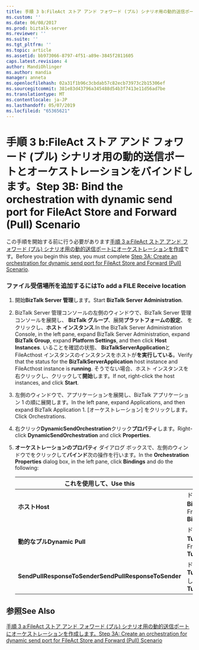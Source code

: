 ```yaml
---
title: 手順 3 b:FileAct ストア アンド フォワード (プル) シナリオ用の動的送信ポートとオーケストレーションのバインド |Microsoft Docs
ms.custom: ''
ms.date: 06/08/2017
ms.prod: biztalk-server
ms.reviewer: ''
ms.suite: ''
ms.tgt_pltfrm: ''
ms.topic: article
ms.assetid: bb973066-8797-4f51-a89e-3845f2811605
caps.latest.revision: 4
author: MandiOhlinger
ms.author: mandia
manager: anneta
ms.openlocfilehash: 02a31f1b96c3cbdab57c82ecb73973c2b15306ef
ms.sourcegitcommit: 381e83d43796a345488d54b3f7413e11d56ad7be
ms.translationtype: MT
ms.contentlocale: ja-JP
ms.lasthandoff: 05/07/2019
ms.locfileid: "65365621"
---
```

# <a name="step-3b-bind-the-orchestration-with-dynamic-send-port-for-fileact-store-and-forward-pull-scenario"></a><span data-ttu-id="e712f-102">手順 3 b:FileAct ストア アンド フォワード (プル) シナリオ用の動的送信ポートとオーケストレーションをバインドします。</span><span class="sxs-lookup"><span data-stu-id="e712f-102">Step 3B: Bind the orchestration with dynamic send port for FileAct Store and Forward (Pull) Scenario</span></span>
<span data-ttu-id="e712f-103">この手順を開始する前に行う必要があります[手順 3 a:FileAct ストア アンド フォワード (プル) シナリオ用の動的送信ポートにオーケストレーションを作成](../../adapters-and-accelerators/fileact-interact/step-3a-create-orchestration-for-dynamic-send-port-fileact-store-and-forward.md)です。</span><span class="sxs-lookup"><span data-stu-id="e712f-103">Before you begin this step, you must complete [Step 3A: Create an orchestration for dynamic send port for FileAct Store and Forward (Pull) Scenario](../../adapters-and-accelerators/fileact-interact/step-3a-create-orchestration-for-dynamic-send-port-fileact-store-and-forward.md).</span></span>  
  
### <a name="to-add-a-file-receive-location"></a><span data-ttu-id="e712f-104">ファイル受信場所を追加するには</span><span class="sxs-lookup"><span data-stu-id="e712f-104">To add a FILE Receive location</span></span>  
  
1.  <span data-ttu-id="e712f-105">開始**BizTalk Server 管理**します。</span><span class="sxs-lookup"><span data-stu-id="e712f-105">Start **BizTalk Server Administration**.</span></span>  
  
2.  <span data-ttu-id="e712f-106">BizTalk Server 管理コンソールの左側のウィンドウで、BizTalk Server 管理コンソールを展開し、 **BizTalk グループ**、展開**プラットフォームの設定**、 をクリックし、**ホスト インスタンス**.</span><span class="sxs-lookup"><span data-stu-id="e712f-106">In the BizTalk Server Administration Console, in the left pane, expand BizTalk Server Administration, expand **BizTalk Group**, expand **Platform Settings**, and then click **Host Instances**.</span></span> <span data-ttu-id="e712f-107">いることを確認の状態、 **BizTalkServerApplication**と FileActhost インスタンスのインスタンスをホストが**を実行している**。</span><span class="sxs-lookup"><span data-stu-id="e712f-107">Verify that the status for the **BizTalkServerApplication** host instance and FileActhost instance is **running**.</span></span> <span data-ttu-id="e712f-108">そうでない場合、ホスト インスタンスを右クリックし、クリックして**開始**します。</span><span class="sxs-lookup"><span data-stu-id="e712f-108">If not, right-click the host instances, and click **Start**.</span></span>  
  
3.  <span data-ttu-id="e712f-109">左側のウィンドウで、アプリケーションを展開し、BizTalk アプリケーション 1 の順に展開します。</span><span class="sxs-lookup"><span data-stu-id="e712f-109">In the left pane, expand Applications, and then expand BizTalk Application 1.</span></span> <span data-ttu-id="e712f-110">[オーケストレーション] をクリックします。</span><span class="sxs-lookup"><span data-stu-id="e712f-110">Click Orchestrations.</span></span>  
  
4.  <span data-ttu-id="e712f-111">右クリック**DynamicSendOrchestration**クリック**プロパティ**します。</span><span class="sxs-lookup"><span data-stu-id="e712f-111">Right-click **DynamicSendOrchestration** and click **Properties**.</span></span>  
  
5.  <span data-ttu-id="e712f-112">**オーケストレーションのプロパティ** ダイアログ ボックスで、左側のウィンドウでをクリックして**バインド**次の操作を行います。</span><span class="sxs-lookup"><span data-stu-id="e712f-112">In the **Orchestration Properties** dialog box, in the left pane, click **Bindings** and do the following:</span></span>  
  
    |<span data-ttu-id="e712f-113">**これを使用して、**</span><span class="sxs-lookup"><span data-stu-id="e712f-113">**Use this**</span></span>|<span data-ttu-id="e712f-114">**これを行う**</span><span class="sxs-lookup"><span data-stu-id="e712f-114">**To do this**</span></span>|  
    |------------------|--------------------|  
    |<span data-ttu-id="e712f-115">**ホスト**</span><span class="sxs-lookup"><span data-stu-id="e712f-115">**Host**</span></span>|<span data-ttu-id="e712f-116">ドロップダウン リストから選択**BizTalkServer アプリケーション**します。</span><span class="sxs-lookup"><span data-stu-id="e712f-116">From the drop-down list, select **BizTalkServer Application**.</span></span>|  
    |<span data-ttu-id="e712f-117">**動的なプル**</span><span class="sxs-lookup"><span data-stu-id="e712f-117">**Dynamic Pull**</span></span>|<span data-ttu-id="e712f-118">ドロップダウン リストから選択**Tutorial_FA_DynamicSendPort**します。</span><span class="sxs-lookup"><span data-stu-id="e712f-118">From the drop-down list, select **Tutorial_FA_DynamicSendPort**.</span></span>|  
    |<span data-ttu-id="e712f-119">**SendPullResponseToSender**</span><span class="sxs-lookup"><span data-stu-id="e712f-119">**SendPullResponseToSender**</span></span>|<span data-ttu-id="e712f-120">ドロップダウン リストから選択**Tutorial_FA_SendPullResponsetoReceiver**します。</span><span class="sxs-lookup"><span data-stu-id="e712f-120">From the drop-down list, select **Tutorial_FA_SendPullResponsetoReceiver**.</span></span>|  
  
## <a name="see-also"></a><span data-ttu-id="e712f-121">参照</span><span class="sxs-lookup"><span data-stu-id="e712f-121">See Also</span></span>  
 [<span data-ttu-id="e712f-122">手順 3 a:FileAct ストア アンド フォワード (プル) シナリオ用の動的送信ポートにオーケストレーションを作成します。</span><span class="sxs-lookup"><span data-stu-id="e712f-122">Step 3A: Create an orchestration for dynamic send port for FileAct Store and Forward (Pull) Scenario</span></span>](../../adapters-and-accelerators/fileact-interact/step-3a-create-orchestration-for-dynamic-send-port-fileact-store-and-forward.md)